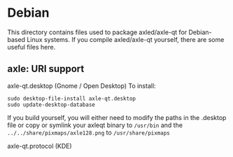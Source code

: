 
Debian
====================
This directory contains files used to package axled/axle-qt
for Debian-based Linux systems. If you compile axled/axle-qt yourself, there are some useful files here.

## axle: URI support ##


axle-qt.desktop  (Gnome / Open Desktop)
To install:

	sudo desktop-file-install axle-qt.desktop
	sudo update-desktop-database

If you build yourself, you will either need to modify the paths in
the .desktop file or copy or symlink your axleqt binary to `/usr/bin`
and the `../../share/pixmaps/axle128.png` to `/usr/share/pixmaps`

axle-qt.protocol (KDE)

